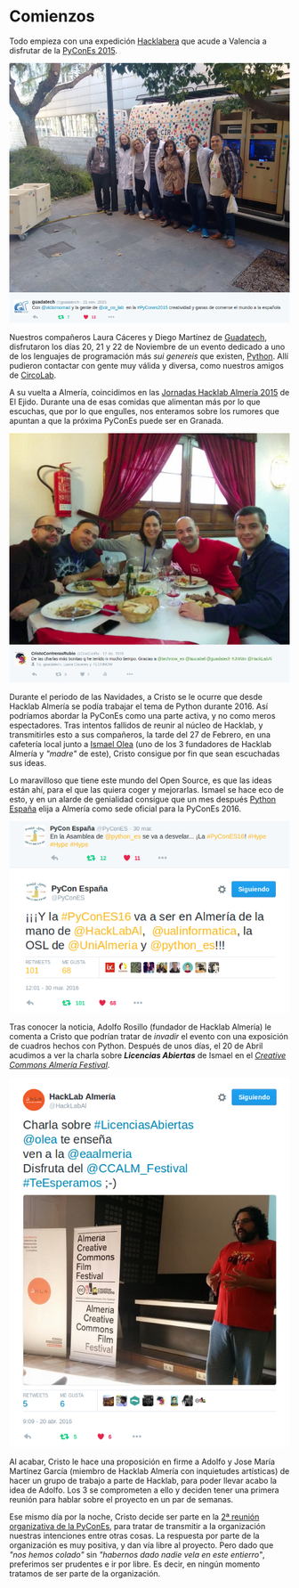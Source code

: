 # Comienzos

Todo empieza con una expedición [Hacklabera](http://hacklabalmeria.net/) que acude a Valencia a disfrutar de la [PyConEs 2015](http://2015.es.pycon.org/es/).

![Laura y Diego (Guadatech) con los amigos de Circolab en la PyConEs 2015](01_PyConEs2015.png)

Nuestros compañeros Laura Cáceres y Diego Martínez de [Guadatech](http://www.guadatech.com/), disfrutaron los días 20, 21 y 22 de Noviembre de un evento dedicado a uno de los lenguajes de programación más _sui genereis_ que existen, [Python](https://es.wikipedia.org/wiki/Python). Allí pudieron contactar con gente muy válida y diversa, como nuestros amigos de [CircoLab](http://www.circolab.org/).

A su vuelta a Almería, coincidimos en las [Jornadas Hacklab Almería 2015](http://hacklabalmeria.net/2015/12/11/ii-jornadas-hacklab.html) de El Ejido. Durante una de esas comidas que alimentan más por lo que escuchas, que por lo que engulles, nos enteramos sobre los rumores que apuntan a que la próxima PyConEs puede ser en Granada.


![Comida con Technow y Guadatech en las Jornadas Hacklab Almería 2015](02_Comida_JHAlm15.png)

Durante el periodo de las Navidades, a Cristo se le ocurre que desde Hacklab Almería se podía trabajar el tema de Python durante 2016. Así podríamos abordar la PyConEs como una parte activa, y no como meros espectadores. Tras intentos fallidos de reunir al núcleo de Hacklab, y transmitirles esto a sus compañeros, la tarde del 27 de Febrero, en una cafetería local junto a [Ismael Olea](http://olea.org/) (uno de los 3 fundadores de Hacklab Almería y _"madre"_ de este), Cristo consigue por fin que sean escuchadas sus ideas.

Lo maravilloso que tiene este mundo del Open Source, es que las ideas están ahí, para el que las quiera coger y mejorarlas. Ismael se hace eco de esto, y en un alarde de genialidad consigue que un mes después [Python España](http://www.es.python.org/) elija a Almería como sede oficial para la PyConEs 2016.

![Anuncio Almería Sede PyConES 2016](03_Anuncio_PyConEs2016.png)

Tras conocer la noticia, Adolfo Rosillo (fundador de Hacklab Almería) le comenta a Cristo que podrían tratar de _invadir_ el evento con una exposición de cuadros hechos con Python. Después de unos días, el 20 de Abril acudimos a ver la charla sobre _**Licencias Abiertas**_ de Ismael en el _[Creative Commons Almería Festival](http://ccalm.es/)_.

![Charla sobre Licencias Abiertas ccAlm16](04_ccAlm16.png)

Al acabar, Cristo le hace una proposición en firme a Adolfo y Jose María Martínez García (miembro de Hacklab Almería con inquietudes artísticas) de hacer un grupo de trabajo a parte de Hacklab, para poder llevar acabo la idea de Adolfo. Los 3 se comprometen a ello y deciden tener una primera reunión para hablar sobre el proyecto en un par de semanas.

Ese mismo día por la noche, Cristo decide ser parte en la [2ª reunión organizativa de la PyConEs](https://lists.es.python.org/pipermail/general/2016-April/003201.html), para tratar de transmitir a la organización nuestras intenciones entre otras cosas. La respuesta por parte de la organización es muy positiva, y dan vía libre al proyecto. Pero dado que _"nos hemos colado"_ sin _"habernos dado nadie vela en este entierro"_, preferimos ser prudentes e ir por libre. Es decir, en ningún momento tratamos de ser parte de la organización.